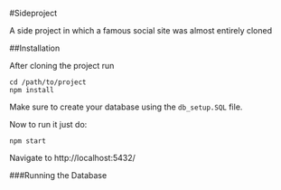 
#Sideproject

A side project in which a famous social site was almost entirely cloned

##Installation

After cloning the project run

    cd /path/to/project
    npm install

Make sure to create your database using the `db_setup.SQL` file.

Now to run it just do:

    npm start

Navigate to http://localhost:5432/

###Running the Database

